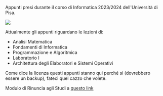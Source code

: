 Appunti presi durante il corso di Informatica 2023/2024 dell'Università di Pisa.

![](https://img.buzzfeed.com/buzzfeed-static/static/2017-09/27/9/asset/buzzfeed-prod-fastlane-01/sub-buzz-15090-1506520216-9.jpg?downsize=400%3A%2A&output-quality=auto&output-format=auto)

Attualmente gli appunti riguardano le lezioni di:
- Analisi Matematica
- Fondamenti di Informatica
- Programmazione e Algoritmica
- Laboratorio I
- Architettura degli Elaboratori e Sistemi Operativi

Come dice la licenza questi appunti stanno qui perché si (dovrebbero essere un backup), fateci quel cazzo che volete.

Modulo di Rinuncia agli Studi a [questo link](https://www.unipi.it/index.php/servizi-di-segreteria/item/1492-rinuncia-agli-studi)
